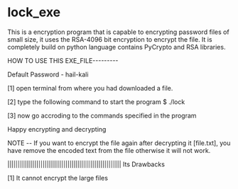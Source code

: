 # lock_exe
This is a encryption program that is capable to encrypting password files of small size, it uses the RSA-4096 bit encryption to encrypt the file. It is completely build on python language contains PyCrypto and RSA libraries.


HOW TO USE THIS EXE_FILE---------


Default Password - hail-kali


[1] open terminal from where you had downloaded a file.

[2] type the following command to start the program
$ ./lock

[3] now go accroding to the commands specified in the program


Happy encrypting and decrypting

NOTE -- If you want to encrypt the file again after decrypting it [file.txt], you have remove the encoded text from the file otherwise it will not work.

|||||||||||||||||||||||||||||||||||||||||||||||||||||||
Its Drawbacks

[1] It cannot encrypt the large files
